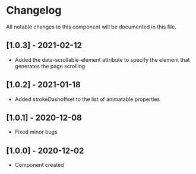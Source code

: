 # Changelog
All notable changes to this component will be documented in this file.

## [1.0.3] - 2021-02-12
- Added the data-scrollable-element attribute to specify the element that generates the page scrolling

## [1.0.2] - 2021-01-18
- Added strokeDashoffset to the list of animatable properties

## [1.0.1] - 2020-12-08
- Fixed minor bugs

## [1.0.0] - 2020-12-02
- Component created
